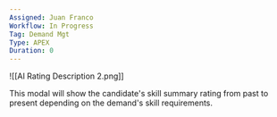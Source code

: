 ```yaml
---
Assigned: Juan Franco
Workflow: In Progress
Tag: Demand Mgt
Type: APEX
Duration: 0
---
```


![[AI Rating Description 2.png]]

This modal will show the candidate's skill summary rating from past to present depending on the demand's skill requirements.